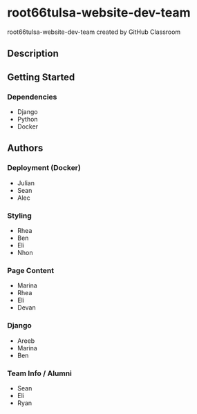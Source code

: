 # root66tulsa-website-dev-team
root66tulsa-website-dev-team created by GitHub Classroom

## Description

## Getting Started

### Dependencies
* Django
* Python
* Docker

## Authors

### Deployment (Docker)
* Julian
* Sean
* Alec
### Styling
* Rhea
* Ben
* Eli
* Nhon
### Page Content
* Marina
* Rhea
* Eli
* Devan
### Django
* Areeb
* Marina
* Ben
### Team Info / Alumni
* Sean
* Eli
* Ryan

